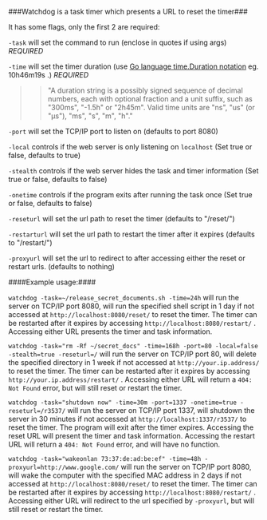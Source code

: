 ###Watchdog is a task timer which presents a URL to reset the timer###

It has some flags, only the first 2 are required:

`-task` will set the command to run (enclose in quotes if using args) *REQUIRED*

`-time` will set the timer duration (use [Go language time.Duration notation](http://golang.org/pkg/time/#ParseDuration) eg. 10h46m19s .) *REQUIRED*

>>"A duration string is a possibly signed sequence of decimal numbers, each with optional fraction and a unit suffix, such as "300ms", "-1.5h" or "2h45m". Valid time units are "ns", "us" (or "µs"), "ms", "s", "m", "h"."

`-port` will set the TCP/IP port to listen on (defaults to port 8080)

`-local` controls if the web server is only listening on `localhost` (Set true or false, defaults to true)

`-stealth` controls if the web server hides the task and timer information (Set true or false, defaults to false)

`-onetime` controls if the program exits after running the task once (Set true or false, defaults to false)

`-reseturl` will set the url path to reset the timer (defaults to "/reset/")

`-restarturl` will set the url path to restart the timer after it expires (defaults to "/restart/")

`-proxyurl` will set the url to redirect to after accessing either the reset or restart urls. (defaults to nothing)

####Example usage:####

`watchdog -task=~/release_secret_documents.sh -time=24h` will run the server on TCP/IP port 8080, will run the specified shell script in 1 day if not accessed at `http://localhost:8080/reset/` to reset the timer. The timer can be restarted after it expires by accessing `http://localhost:8080/restart/` . Accessing either URL presents the timer and task information.

`watchdog -task="rm -Rf ~/secret_docs" -time=168h -port=80 -local=false -stealth=true -reseturl=/` will run the server on TCP/IP port 80, will delete the specified directory in 1 week if not accessed at `http://your.ip.address/` to reset the timer. The timer can be restarted after it expires by accessing `http://your.ip.address/restart/` . Accessing either URL will return a `404: Not Found` error, but will still reset or restart the timer.

`watchdog -task="shutdown now" -time=30m -port=1337 -onetime=true -reseturl=/r3537/` will run the server on TCP/IP port 1337, will shutdown the server in 30 minutes if not accessed at `http://localhost:1337/r3537/` to reset the timer. The program will exit after the timer expires. Accessing the reset URL will present the timer and task information. Accessing the restart URL will return a `404: Not Found` error, and will have no function.

`watchdog -task="wakeonlan 73:37:de:ad:be:ef" -time=48h -proxyurl=http://www.google.com/` will run the server on TCP/IP port 8080, will wake the computer with the specified MAC address in 2 days if not accessed at `http://localhost:8080/reset/` to reset the timer. The timer can be restarted after it expires by accessing `http://localhost:8080/restart/` . Accessing either URL will redirect to the url specified by `-proxyurl`, but will still reset or restart the timer.